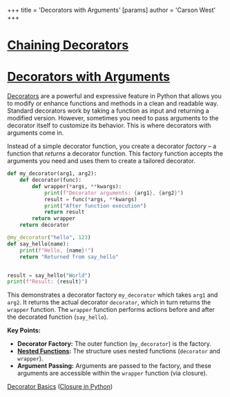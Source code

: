 +++
 title = 'Decorators with Arguments'
[params]
	author = 'Carson West'
+++
# [Chaining Decorators](./../chaining-decorators/)
# [Decorators with Arguments](./../decorators-with-arguments/) 
[Decorators](./../decorators/) are a powerful and expressive feature in Python that allows you to modify or enhance functions and methods in a clean and readable way.  Standard decorators work by taking a function as input and returning a modified version. However, sometimes you need to pass arguments to the decorator itself to customize its behavior. This is where decorators with arguments come in.

Instead of a simple decorator function, you create a decorator *factory* – a function that *returns* a decorator function.  This factory function accepts the arguments you need and uses them to create a tailored decorator.

```python
def my_decorator(arg1, arg2):
    def decorator(func):
        def wrapper(*args, **kwargs):
            print(f"Decorator arguments: {arg1}, {arg2}")
            result = func(*args, **kwargs)
            print("After function execution")
            return result
        return wrapper
    return decorator

@my_decorator("hello", 123)
def say_hello(name):
    print(f"Hello, {name}!")
    return "Returned from say_hello"


result = say_hello("World")
print(f"Result: {result}")

```

This demonstrates a decorator factory `my_decorator` which takes `arg1` and `arg2`.  It returns the actual decorator `decorator`, which in turn returns the `wrapper` function.  The `wrapper` function performs actions before and after the decorated function (`say_hello`).

**Key Points:**

* **Decorator Factory:** The outer function (`my_decorator`) is the factory.
* **[Nested Functions](./../nested-functions/):**  The structure uses nested functions (`decorator` and `wrapper`).
* **Argument Passing:** Arguments are passed to the factory, and these arguments are accessible within the `wrapper` function (via closure).


[Decorator Basics](./../decorator-basics/)  ([Closure in Python](./../closure-in-python/))
